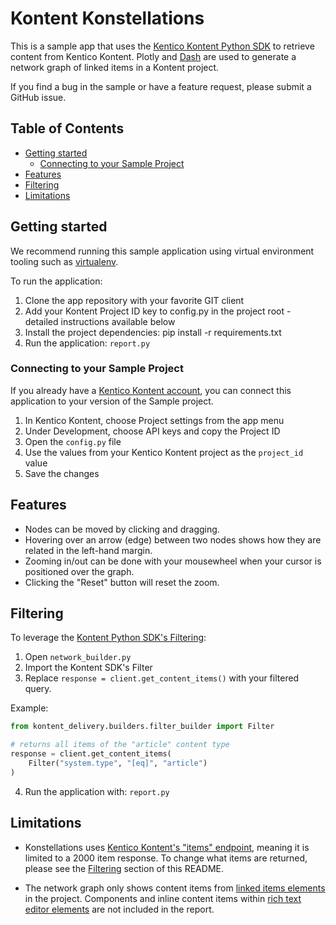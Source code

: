 # Kontent Konstellations

This is a sample app that uses the [Kentico Kontent Python SDK](#https://github.com/kentico-michaelb/kontent-delivery-python-sdk) to retrieve content from Kentico Kontent.  Plotly and [Dash](https://plotly.com/python/network-graphs/#network-graphs-in-dash) are used to generate a network graph of linked items in a Kontent project.

If you find a bug in the sample or have a feature request, please submit a GitHub issue.

## Table of Contents
- [Getting started](#Getting-started)
  - [Connecting to your Sample Project](#Connecting-to-your-Sample-Project)
- [Features](#Features)
- [Filtering](#Filtering)
- [Limitations](#Limitations)

## Getting started
We recommend running this sample application using virtual environment tooling such as [virtualenv](https://virtualenv.pypa.io/en/latest/).

To run the application:

1. Clone the app repository with your favorite GIT client
2. Add your Kontent Project ID key to config.py in the project root - detailed instructions available below
3. Install the project dependencies: pip install -r requirements.txt
4. Run the application: ```report.py```


### Connecting to your Sample Project
If you already have a [Kentico Kontent account](https://app.kontent.ai), you can connect this application to your version of the Sample project.

1. In Kentico Kontent, choose Project settings from the app menu
1. Under Development, choose API keys and copy the Project ID
1. Open the `config.py` file
1. Use the values from your Kentico Kontent project as the `project_id` value
1. Save the changes

## Features
* Nodes can be moved by clicking and dragging.
* Hovering over an arrow (edge) between two nodes shows how they are related in the left-hand margin.
* Zooming in/out can be done with your mousewheel when your cursor is positioned over the graph.
* Clicking the "Reset" button will reset the zoom.

## Filtering
To leverage the [Kontent Python SDK's Filtering](https://github.com/kentico-michaelb/kontent-delivery-python-sdk#Filtering-content):
1. Open `network_builder.py`
2. Import the Kontent SDK's Filter 
3. Replace ```response = client.get_content_items()``` with your filtered query.

Example: 
```python
from kontent_delivery.builders.filter_builder import Filter

# returns all items of the "article" content type
response = client.get_content_items(
    Filter("system.type", "[eq]", "article")
)
```
4. Run the application with: ```report.py```

## Limitations
* Konstellations uses [Kentico Kontent's "items" endpoint](https://docs.kontent.ai/reference/delivery-api#operation/list-content-items), meaning it is limited to a 2000 item response. To change what items are returned, please see the [Filtering](#filtering) section of this README.

* The network graph only shows content items from [linked items elements](https://docs.kontent.ai/tutorials/assorted-items/dive-deeper-into-kentico-kontent/terminology#a-linked-items-element) in the project. Components and inline content items within [rich text editor elements](https://docs.kontent.ai/tutorials/assorted-items/dive-deeper-into-kentico-kontent/terminology#a-rich-text-element) are not included in the report.